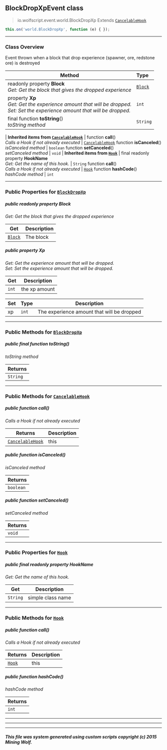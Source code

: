 ## BlockDropXpEvent __class__

>io.wolfscript.event.world.BlockDropXp
>Extends [`CancelableHook`](../../hook/CancelableHook.md)
``` javascript
this.on('world.BlockDropXp', function (e) { });
```


---

### Class Overview

Event thrown when a block that drop experience (spawner, ore, redstone ore) is destroyed

Method | Type   
--- | :--- 
 readonly property __Block__ <br> _Get: Get the block that gives the dropped experience_ | [`Block`](../../api/world/blocks/Block.md)
  property __Xp__ <br> _Get: Get the experience amount that will be dropped.<br>Set: Set the experience amount that will be dropped._ | `int`
final function __toString__() <br> _toString method_ | `String`
 |
__Inherited items from [`CancelableHook`](../../hook/CancelableHook.md)__ |
 function __call__() <br> _Calls a Hook if not already executed_ | [`CancelableHook`](../../hook/CancelableHook.md)
 function __isCanceled__() <br> _isCanceled method_ | `boolean`
 function __setCanceled__() <br> _setCanceled method_ | `void`
 |
__Inherited items from [`Hook`](../../hook/Hook.md)__ |
final readonly property __HookName__ <br> _Get: Get the name of this hook._ | `String`
 function __call__() <br> _Calls a Hook if not already executed_ | [`Hook`](../../hook/Hook.md)
 function __hashCode__() <br> _hashCode method_ | `int`







---


### Public Properties for [`BlockDropXp`](BlockDropXp.md)

##### <a id='block'></a>public  readonly property __Block__

_Get: Get the block that gives the dropped experience_

Get | Description
--- | --- 
[`Block`](../../api/world/blocks/Block.md) | The block



##### <a id='xp'></a>public   property __Xp__

_Get: Get the experience amount that will be dropped.<br>Set: Set the experience amount that will be dropped._

Get | Description
--- | --- 
`int` | the xp amount

Set | Type | Description  
--- | --- | --- 
xp | `int` | The experience amount that will be dropped


---

### Public Methods for [`BlockDropXp`](BlockDropXp.md)

##### <a id='tostring'></a>public final function __toString__()

_toString method_

Returns | 
--- | 
`String` |


---

### Public Methods for [`CancelableHook`](../../hook/CancelableHook.md)

##### <a id='call'></a>public  function __call__()

_Calls a Hook if not already executed_

Returns | Description
--- | --- 
[`CancelableHook`](../../hook/CancelableHook.md) | this


##### <a id='iscanceled'></a>public  function __isCanceled__()

_isCanceled method_

Returns | 
--- | 
`boolean` |


##### <a id='setcanceled'></a>public  function __setCanceled__()

_setCanceled method_

Returns | 
--- | 
`void` |


---

### Public Properties for [`Hook`](../../hook/Hook.md)

##### <a id='hookname'></a>public final readonly property __HookName__

_Get: Get the name of this hook._

Get | Description
--- | --- 
`String` | simple class name



---

### Public Methods for [`Hook`](../../hook/Hook.md)

##### <a id='call'></a>public  function __call__()

_Calls a Hook if not already executed_

Returns | Description
--- | --- 
[`Hook`](../../hook/Hook.md) | this


##### <a id='hashcode'></a>public  function __hashCode__()

_hashCode method_

Returns | 
--- | 
`int` |


---


---


---


##### This file was system generated using custom scripts copyright (c) 2015 Mining Wolf.
	

